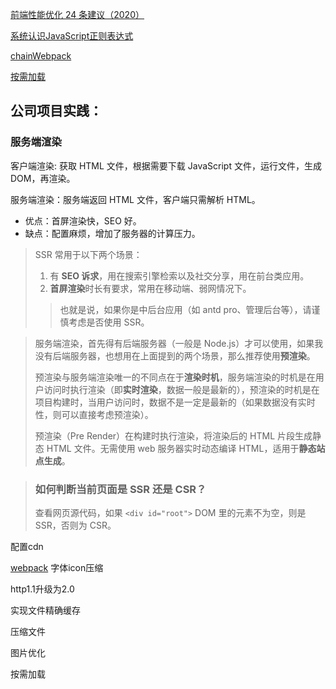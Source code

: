 [前端性能优化 24 条建议（2020）](https://juejin.im/post/6892994632968306702#heading-16)

[系统认识JavaScript正则表达式](https://segmentfault.com/a/1190000014981826)

[ chainWebpack](https://umijs.org/config#chainwebpack)

[按需加载](https://umijs.org/zh-CN/docs/load-on-demand)





## 公司项目实践：

### 服务端渲染

客户端渲染: 获取 HTML 文件，根据需要下载 JavaScript 文件，运行文件，生成 DOM，再渲染。

服务端渲染：服务端返回 HTML 文件，客户端只需解析 HTML。

- 优点：首屏渲染快，SEO 好。
- 缺点：配置麻烦，增加了服务器的计算压力。

> SSR 常用于以下两个场景：
>
> 1. 有 **SEO 诉求**，用在搜索引擎检索以及社交分享，用在前台类应用。
> 2. **首屏渲染**时长有要求，常用在移动端、弱网情况下。
>
> > 也就是说，如果你是中后台应用（如 antd pro、管理后台等），请谨慎考虑是否使用 SSR。
>
> 

>服务端渲染，首先得有后端服务器（一般是 Node.js）才可以使用，如果我没有后端服务器，也想用在上面提到的两个场景，那么推荐使用**预渲染**。
>
>预渲染与服务端渲染唯一的不同点在于**渲染时机**，服务端渲染的时机是在用户访问时执行渲染（即**实时渲染**，数据一般是最新的），预渲染的时机是在项目构建时，当用户访问时，数据不是一定是最新的（如果数据没有实时性，则可以直接考虑预渲染）。
>
>预渲染（Pre Render）在构建时执行渲染，将渲染后的 HTML 片段生成静态 HTML 文件。无需使用 web 服务器实时动态编译 HTML，适用于**静态站点生成**。



>
>
>### 如何判断当前页面是 SSR 还是 CSR？
>
>查看网页源代码，如果 `<div id="root">` DOM 里的元素不为空，则是 SSR，否则为 CSR。













































配置cdn

[webpack](https://tower.im/teams/1f1b239be240415d8092cba39006cebe/search?tag=%23webpack) 字体icon压缩

http1.1升级为2.0

实现文件精确缓存

压缩文件

图片优化

按需加载